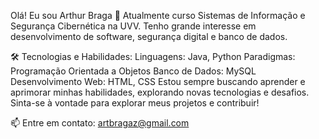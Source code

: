 Olá! Eu sou Arthur Braga 👋
Atualmente curso Sistemas de Informação e Segurança Cibernética na UVV. Tenho grande interesse em desenvolvimento de software, segurança digital e banco de dados.

🛠️ Tecnologias e Habilidades:
Linguagens: Java, Python
Paradigmas: Programação Orientada a Objetos
Banco de Dados: MySQL
Desenvolvimento Web: HTML, CSS
Estou sempre buscando aprender e aprimorar minhas habilidades, explorando novas tecnologias e desafios. Sinta-se à vontade para explorar meus projetos e contribuir!

📫 Entre em contato:
artbragaz@gmail.com
